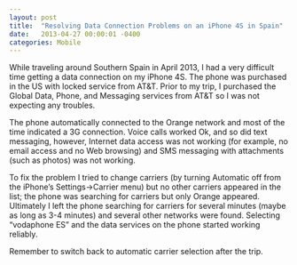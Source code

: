 ```yaml
---
layout: post
title:  "Resolving Data Connection Problems on an iPhone 4S in Spain"
date:   2013-04-27 00:00:01 -0400
categories: Mobile
---
```

While traveling around Southern Spain in April 2013, I had a very difficult time getting a
data connection on my iPhone 4S. The phone was purchased in the US with locked service from AT&T.
Prior to my trip, I purchased the Global Data, Phone, and Messaging services from AT&T
so I was not expecting any troubles.

The phone automatically connected to the Orange network and most of the time indicated a
3G connection. Voice calls worked Ok, and so did text messaging, however, Internet data
access was not working (for example, no email access and no Web browsing) and SMS messaging
with attachments (such as photos) was not working.

To fix the problem I tried to change carriers (by turning Automatic off from the iPhone’s
Settings->Carrier menu) but no other carriers appeared in the list; the phone was searching
for carriers but only Orange appeared. Ultimately I left the phone searching for carriers
for several minutes (maybe as long as 3-4 minutes) and several other networks were found.
Selecting “vodaphone ES” and the data services on the phone started working reliably.

Remember to switch back to automatic carrier selection after the trip.
